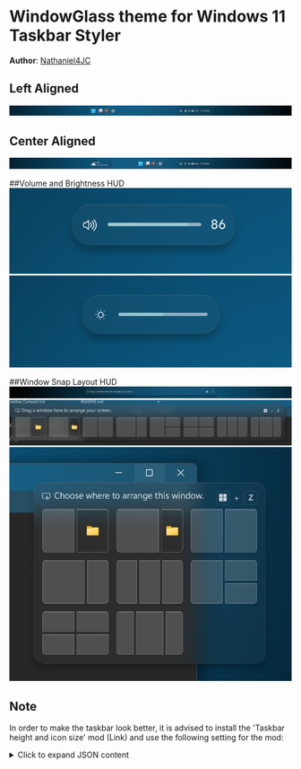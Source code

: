 # WindowGlass theme for Windows 11 Taskbar Styler

**Author**: [Nathaniel4JC](https://github.com/Nathaniel4JC)

## Left Aligned
![Left](TB_Left.png)

## Center Aligned
![Center](TB_Centered.png)

##Volume and Brightness HUD
![Volume HUD](HUD_Volume.png) 
![Brightness HUD](HUD_Brightness.png)

##Window Snap Layout HUD
![Snap Layout Picker 1](Snap_Layout.png) 
![Snap Layout Picker 2](Snap_Layout_2.png) 
![Snap Layout Picker 3](Snap_Layout_1.png) 


## Note
In order to make the taskbar look better, it is advised to install the 'Taskbar height and icon size' mod (Link) and use the following setting for the mod:

<details>
<summary>Click to expand JSON content</summary>

```json
{
  "IconSize": 30,
  "TaskbarHeight": 70,
  "TaskbarButtonWidth": 44,
  "IconSizeSmall": 20,
  "TaskbarButtonWidthSmall": 30
}```
</details>

## Better to Know
- Theme is designed on Windows 11 - 24H2
- Compatible with both Light/ Dark mode
- Install [vivo Sans En VF](https://fonts.google.com/specimen/Tektur) font from Google font (required for clock customization)

## For a complete GlassUI themed UI, download the following mods:
- Windows 11 Start Menu Styler – for styling the Start Menu.
- Windows 11 Notification Center Styler - for styling the Notification Center and Action Center
- Windows 11 File Explorer Styler - for styling Windows Explorer windows

---

## Theme selection

The theme is integrated into the mod, and can be simply selected from the mod's
settings:

* Open the Windows 11 Taskbar Styler mod in Windhawk.
* Go to the "Settings" tab.
* Select the theme and save the settings.

## Manual installation

The theme styles can also be imported manually. To do that, follow these steps:

* Open the Windows 11 Taskbar Styler mod in Windhawk.
* Go to the "Advanced" tab.
* Copy the content below to the text box under "Mod settings" and click "Save".

<details>
<summary>Content to import (click to expand)</summary>

```json
{
  "controlStyles[0].target": "Taskbar.TaskbarFrame#TaskbarFrame",
  "controlStyles[0].styles[1]": "HorizontalAlignment=Auto",
  "controlStyles[0].styles[2]": "Width=Auto",
  "controlStyles[0].styles[0]": "MaxWidth:=900",
  "controlStyles[0].styles[3]": "MinWidth:=500",
  "controlStyles[1].styles[3]": "CornerRadius=$CornerRadius",
  "controlStyles[1].styles[4]": "Background:=$Background",
  "controlStyles[1].target": "Taskbar.TaskbarFrame#TaskbarFrame > Grid#RootGrid",
  "controlStyles[1].styles[0]": "Margin=30,0,30,5",
  "controlStyles[1].styles[1]": "BorderThickness=$BorderThickness",
  "controlStyles[1].styles[2]": "BorderBrush:=$BorderBrush",
  "controlStyles[2].target": "Rectangle#BackgroundFill",
  "controlStyles[2].styles[0]": "Visibility=Collapsed",
  "controlStyles[3].target": "Rectangle#BackgroundStroke",
  "controlStyles[3].styles[0]": "Visibility=Collapsed",
  "controlStyles[4].target": "Taskbar.AugmentedEntryPointButton#AugmentedEntryPointButton > Taskbar.TaskListButtonPanel#ExperienceToggleButtonRootPanel",
  "controlStyles[4].styles[0]": "Margin=4",
  "controlStyles[4].styles[1]": "Background:=$ElementBG",
  "controlStyles[4].styles[2]": "CornerRadius=12",
  "controlStyles[5].target": "Grid#SystemTrayFrameGrid",
  "controlStyles[5].styles[0]": "Margin=-20,7,35,7",
  "controlStyles[5].styles[1]": "RenderTransform:=<TranslateTransform X=\"-68\" Y=\"-2\"/>",
  "controlStyles[5].styles[2]": "Padding=0",
  "controlStyles[5].styles[3]": "Background:=$ElementBG",
  "controlStyles[5].styles[4]": "CornerRadius=12",
  "controlStyles[6].target": "SystemTray.ChevronIconView",
  "controlStyles[6].styles[0]": "Padding=$TrayPadding",
  "controlStyles[6].styles[1]": "CornerRadius=10",
  "controlStyles[7].target": "SystemTray.NotifyIconView#NotifyItemIcon",
  "controlStyles[7].styles[0]": "Padding=$TrayPadding",
  "controlStyles[7].styles[1]": "CornerRadius=10",
  "controlStyles[8].target": "SystemTray.OmniButton",
  "controlStyles[8].styles[0]": "Padding=$TrayPadding",
  "controlStyles[8].styles[1]": "CornerRadius=10",
  "controlStyles[9].target": "SystemTray.CopilotIcon",
  "controlStyles[9].styles[0]": "Padding=$TrayPadding",
  "controlStyles[10].target": "SystemTray.OmniButton#NotificationCenterButton > Grid > ContentPresenter > ItemsPresenter > StackPanel > ContentPresenter > systemtray:IconView#SystemTrayIcon > Grid",
  "controlStyles[10].styles[0]": "Padding=$TrayPadding",
  "controlStyles[11].target": "SystemTray.IconView#SystemTrayIcon > Grid#ContainerGrid > ContentPresenter#ContentPresenter > Grid#ContentGrid > SystemTray.TextIconContent > Grid#ContainerGrid",
  "controlStyles[11].styles[0]": "Padding=10",
  "controlStyles[11].styles[1]": "CornerRadius=10",
  "controlStyles[12].target": "SystemTray.StackListView#IconStack > ItemsPresenter > StackPanel > ContentPresenter > SystemTray.IconView#SystemTrayIcon",
  "controlStyles[12].styles[0]": "Padding=0",
  "controlStyles[13].target": "SystemTray.Stack#ShowDesktopStack",
  "controlStyles[13].styles[0]": "Visibility=Visible",
  "controlStyles[14].target": "Taskbar.Gripper#GripperControl",
  "controlStyles[14].styles[0]": "Width=Auto",
  "controlStyles[14].styles[1]": "MinWidth=24",
  "controlStyles[15].target": "SystemTray.SystemTrayFrame",
  "controlStyles[15].styles[0]": "HorizontalAlignment=1",
  "controlStyles[15].styles[1]": "RenderTransform:=<TranslateTransform X=\"399\" />",
  "controlStyles[16].target": "Windows.UI.Xaml.Controls.Grid#AugmentedEntryPointContentGrid",
  "controlStyles[16].styles[0]": "Margin=4,0,0,0",
  "controlStyles[16].styles[1]": "HorizontalAlignment=Left",
  "controlStyles[17].target": "TextBlock#TimeInnerTextBlock",
  "controlStyles[17].styles[0]": "FontSize=13",
  "controlStyles[17].styles[1]": "FontFamily=vivo Sans EN VF",
  "controlStyles[17].styles[2]": "Margin=0",
  "controlStyles[17].styles[3]": "Padding=0",
  "controlStyles[17].styles[4]": "RenderTransform:=<TranslateTransform X=\"0\" Y=\"0\" />",
  "controlStyles[18].target": "TextBlock#DateInnerTextBlock",
  "controlStyles[18].styles[0]": "Visibility=Collapsed",
  "controlStyles[18].styles[1]": "RenderTransform:=<TranslateTransform X=\"0\" Y=\"-9\" />",
  "controlStyles[18].styles[2]": "FontSize=11",
  "controlStyles[18].styles[3]": "FontFamily=vivo Sans EN VF",
  "controlStyles[19].target": "TextBlock#InnerTextBlock[Text=]",
  "controlStyles[19].styles[0]": "Text=",
  "theme": "",
  "controlStyles[20].target": "Windows.UI.Xaml.Controls.Grid#ConfirmatorMainGrid",
  "controlStyles[20].styles[0]": "CornerRadius=22",
  "controlStyles[20].styles[1]": "BorderThickness=$BorderThickness",
  "controlStyles[20].styles[2]": "BorderBrush:=$BorderBrush",
  "controlStyles[20].styles[3]": "Background:=$Background",
  "controlStyles[21].target": "TextBlock#SearchBoxTextBlock",
  "controlStyles[21].styles[0]": "Text=Search This Precision",
  "controlStyles[21].styles[1]": "FontSize=10",
  "controlStyles[21].styles[2]": "FontFamily=vivo Sans EN VF",
  "controlStyles[22].target": "SystemTray.OmniButton#NotificationCenterButton > Grid > ContentPresenter > ItemsPresenter > StackPanel > ContentPresenter > SystemTray.IconView#SystemTrayIcon > Grid > Grid > SystemTray.TextIconContent",
  "controlStyles[22].styles[0]": "Visibility=Collapsed",
  "controlStyles[23].target": "Windows.UI.Xaml.Controls.Button",
  "controlStyles[23].styles[0]": "BorderThickness=$BorderThickness",
  "controlStyles[24].target": "Windows.UI.Xaml.Controls.Border#OverflowFlyoutBackgroundBorder",
  "controlStyles[24].styles[0]": "BorderThickness=$BorderThickness",
  "controlStyles[24].styles[1]": "BorderBrush:=$BorderBrush",
  "controlStyles[24].styles[2]": "Background:=$Background",
  "controlStyles[24].styles[3]": "CornerRadius=$CornerRadius",
  "controlStyles[25].target": "Windows.UI.Xaml.Controls.Grid#ModalRootGrid > Windows.UI.Xaml.Controls.Border#BackgroundElement",
  "controlStyles[25].styles[0]": "BorderThickness=$BorderThickness",
  "controlStyles[25].styles[1]": "BorderBrush:=$BorderBrush",
  "controlStyles[25].styles[2]": "Background:=$Background",
  "controlStyles[25].styles[3]": "CornerRadius=20",
  "controlStyles[26].target": "WindowsInternal.ComposableShell.Experiences.Switcher.VirtualDesktopBarElement#VirtualDesktopBar",
  "controlStyles[26].styles[0]": "Width=1000",
  "controlStyles[26].styles[1]": "Visibility=Collapsed",
  "controlStyles[26].styles[2]": "RenderTransform:=<TranslateTransform X=\"0\" Y=\"60\" />",
  "controlStyles[26].styles[3]": "CornerRadius=$CornerRadius",
  "controlStyles[27].target": "Windows.UI.Xaml.Controls.Border#BackgroundDimmingLayer",
  "controlStyles[27].styles[0]": "Background:=$Background",
  "controlStyles[28].target": "Taskbar.TaskListButtonPanel#ExperienceToggleButtonRootPanel > Windows.UI.Xaml.Controls.Border#BackgroundElement",
  "controlStyles[28].styles[0]": "CornerRadius=10",
  "controlStyles[29].target": "Taskbar.TaskListButton#TaskListButton",
  "controlStyles[29].styles[0]": "CornerRadius=10",
  "controlStyles[30].target": "Windows.UI.Xaml.Controls.Border#SnapBarBorder",
  "controlStyles[30].styles[0]": "Background:=$Background",
  "controlStyles[30].styles[1]": "BorderBrush:=$BorderBrush",
  "controlStyles[30].styles[2]": "CornerRadius=$CornerRadius",
  "controlStyles[30].styles[3]": "BorderThickness=$BorderThickness",
  "controlStyles[30].styles[4]": "RenderTransform:=<TranslateTransform X=\"0\" Y=\"10\" />",
  "controlStyles[30].styles[5]": "Margin=0,0,0,-10",
  "controlStyles[31].target": "Windows.UI.Xaml.Controls.Border#SnapPickerBorder",
  "controlStyles[31].styles[0]": "Background:=$Background",
  "controlStyles[31].styles[1]": "BorderBrush:=$BorderBrush",
  "controlStyles[31].styles[2]": "CornerRadius=$CornerRadius",
  "controlStyles[31].styles[3]": "BorderThickness=$BorderThickness",
  "controlStyles[32].target": "Windows.UI.Xaml.Controls.Border#SearchPillBackgroundElement",
  "controlStyles[32].styles[0]": "BorderBrush:=$ElementBorderBrush",
  "controlStyles[32].styles[1]": "CornerRadius=$ElementCornerRadius",
  "controlStyles[32].styles[2]": "BorderThickness=$ElementBorderThickness",
  "controlStyles[33].target": "Taskbar.TaskbarExtensionElement",
  "controlStyles[33].styles[0]": "RenderTransform:=<TranslateTransform X=\"0\" Y=\"0\" />",
  "controlStyles[34].target": "Taskbar.TaskListButtonPanel#ExperienceToggleButtonRootPanel",
  "controlStyles[34].styles[0]": "RenderTransform:=<TranslateTransform X=\"0\" Y=\"0\" />",
  "controlStyles[32].styles[3]": "Margin=0",
  "controlStyles[35].target": "Windows.UI.Xaml.Controls.ToolTip > Windows.UI.Xaml.Controls.ContentPresenter#LayoutRoot",
  "controlStyles[35].styles[0]": "Background:=$Background",
  "controlStyles[35].styles[1]": "BorderBrush:=$BorderBrush",
  "controlStyles[35].styles[2]": "BorderThickness:=$BorderThickness",
  "controlStyles[35].styles[3]": "CornerRadius=12",
  "controlStyles[36].target": "SearchUx.SearchUI.SearchButtonControl",
  "controlStyles[36].styles[0]": "Width=130",
  "controlStyles[36].styles[1]": "Margin=-1,7,-1,7",
  "controlStyles[37].target": "WindowsInternal.ComposableShell.Experiences.Switcher.VirtualDesktopBarElement > Windows.UI.Xaml.Controls.Grid#GridElement > Windows.UI.Xaml.Controls.Border#VirtualDesktopSwitcherBackground",
  "controlStyles[37].styles[0]": "Background:=$Background",
  "controlStyles[37].styles[1]": "BorderBrush:=$BorderBrush",
  "controlStyles[37].styles[2]": "BorderThickness=$BorderThickness",
  "controlStyles[37].styles[3]": "CornerRadius=$CornerRadius",
 "styleConstants[0]": "Background=<WindhawkBlur BlurAmount=\"15\" TintColor=\"#10808080\"/>",
 "styleConstants[1]": "BorderBrush2=<LinearGradientBrush StartPoint=\"0,0\" EndPoint=\"0,1\"><GradientStop Color=\"{ThemeResource SystemChromeHighColor}\" Offset=\"0.0\" /><GradientStop Color=\"{ThemeResource SystemChromeLowColor}\" Offset=\"0.25\" /><GradientStop Color=\"{ThemeResource SystemChromeHighColor}\" Offset=\"1\" /></LinearGradientBrush>",
  "resourceVariables[0].variableKey": "",
  "resourceVariables[0].value": "",
  "styleConstants[2]": "BorderThickness=0.3,1,0.3,0.3",
  "styleConstants[3]": "CornerRadius=15",
  "styleConstants[4]": "BorderBrush=<LinearGradientBrush StartPoint=\"0,0\" EndPoint=\"0,1\"><GradientStop Color=\"#50808080\" Offset=\"0.0\" /><GradientStop Color=\"#50404040\" Offset=\"0.25\" /><GradientStop Color=\"#50808080\" Offset=\"1\" /></LinearGradientBrush>",
  "styleConstants[5]": "Background2=<AcrylicBrush TintColor=\"{ThemeResource SystemChromeAltHighColor}\" TintOpacity=\"0.3\" FallbackColor=\"{ThemeResource SystemChromeAltHighColor}\" />",
  "styleConstants[6]": "TrayPadding=2",
  "styleConstants[7]": "ElementBG=<SolidColorBrush Color=\"{ThemeResource SystemChromeAltHighColor}\" Opacity=\"0.1\" />",
  "styleConstants[8]": "ElementBorderThickness=0.3,0.3,0.3,1",
  "styleConstants[9]": "ElementBorderBrush=<LinearGradientBrush StartPoint=\"0,0\" EndPoint=\"0,1\"><GradientStop Color=\"#50808080\" Offset=\"1\" /><GradientStop Color=\"#50606060\" Offset=\"0.15\" /></LinearGradientBrush>",
  "styleConstants[10]": "ElementCornerRadius=12"
}```
</details>
